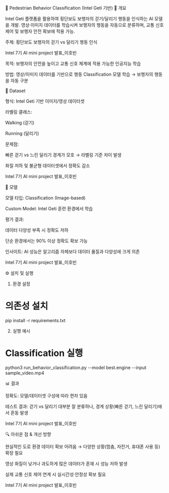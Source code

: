 🚦 Pedestrian Behavior Classification (Intel Geti 기반)
📌 개요

Intel Geti 플랫폼을 활용하여 횡단보도 보행자의 걷기/달리기 행동을 인식하는 AI 모델을 개발.
영상·이미지 데이터를 학습시켜 보행자의 행동을 자동으로 분류하며, 교통 신호 제어 및 보행자 안전 확보에 적용 가능.

주제: 횡단보도 보행자의 걷기 vs 달리기 행동 인식

Intel 7기 AI mini project 발표_이호빈

목적: 보행자의 안전을 높이고 교통 신호 체계에 적용 가능한 인공지능 학습

방법: 영상/이미지 데이터를 기반으로 행동 Classification 모델 학습 → 보행자의 행동을 자동 구분

📂 Dataset

형식: Intel Geti 기반 이미지/영상 데이터셋

라벨링 클래스:

Walking (걷기)

Running (달리기)

문제점:

빠른 걷기 vs 느린 달리기 경계가 모호 → 라벨링 기준 차이 발생

화질 저하 및 불균형 데이터셋에서 정확도 감소

Intel 7기 AI mini project 발표_이호빈

🧠 모델

모델 타입: Classification (Image-based)

Custom Model: Intel Geti 훈련 환경에서 학습

평가 결과:

데이터 다양성 부족 시 정확도 저하

단순 환경에서는 90% 이상 정확도 확보 가능

인사이트: AI 성능은 알고리즘 자체보다 데이터 품질과 다양성에 크게 의존

Intel 7기 AI mini project 발표_이호빈

⚙️ 설치 및 실행
1. 환경 설정
# 의존성 설치
pip install -r requirements.txt

2. 실행 예시
# Classification 실행
python3 run_behavior_classification.py --model best.engine --input sample_video.mp4

📊 결과

정확도: 모델/데이터셋 구성에 따라 편차 있음

테스트 결과: 걷기 vs 달리기 대부분 잘 분류하나, 경계 상황(빠른 걷기, 느린 달리기)에서 혼동 발생

Intel 7기 AI mini project 발표_이호빈

🔍 아쉬운 점 & 개선 방향

현실적인 도로 환경 데이터 확보 어려움 → 다양한 상황(멈춤, 자전거, 휴대폰 사용 등) 확장 필요

영상 화질이 낮거나 과도하게 많은 데이터가 혼재 시 성능 저하 발생

실제 교통 신호 제어 연계 시 실시간성·안정성 확보 필요

Intel 7기 AI mini project 발표_이호빈
